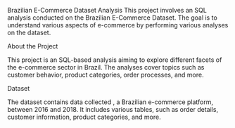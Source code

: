 Brazilian E-Commerce Dataset Analysis
This project involves an SQL analysis conducted on the Brazilian E-Commerce Dataset. The goal is to understand various aspects of e-commerce by performing various analyses on the dataset.

About the Project

This project is an SQL-based analysis aiming to explore different facets of the e-commerce sector in Brazil. The analyses cover topics such as customer behavior, product categories, order processes, and more.

Dataset

The dataset contains data collected , a Brazilian e-commerce platform, between 2016 and 2018. It includes various tables, such as order details, customer information, product categories, and more.





